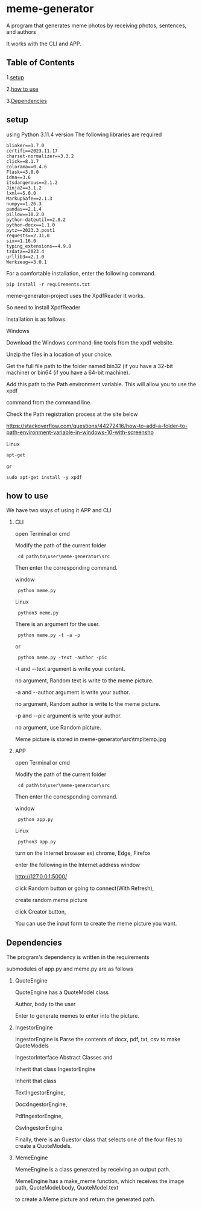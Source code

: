 # meme-generator
A program that generates meme photos by receiving photos, sentences, and authors

It works with the CLI and APP.


## Table of Contents
1.[setup](#setup)

2.[how to use](#how-to-use)

3.[Dependencies](#Dependencies)


## setup
using Python 3.11.4 version
The following libraries are required

    blinker==1.7.0
    certifi==2023.11.17
    charset-normalizer==3.3.2
    click==8.1.7
    colorama==0.4.6
    Flask==3.0.0
    idna==3.6
    itsdangerous==2.1.2
    Jinja2==3.1.2
    lxml==5.0.0
    MarkupSafe==2.1.3
    numpy==1.26.3
    pandas==2.1.4
    pillow==10.2.0
    python-dateutil==2.8.2
    python-docx==1.1.0
    pytz==2023.3.post1
    requests==2.31.0
    six==1.16.0
    typing_extensions==4.9.0
    tzdata==2023.4
    urllib3==2.1.0
    Werkzeug==3.0.1

For a comfortable installation, enter the following command.

    pip install -r requirements.txt

meme-generator-project uses the XpdfReader It works.

So need to install XpdfReader

Installation is as follows.

Windows

Download the Windows command-line tools from the xpdf website.

Unzip the files in a location of your choice.

Get the full file path to the folder named bin32 (if you have a 32-bit machine) or bin64 
(if you have a 64-bit machine).

Add this path to the Path environment variable. This will allow you to use the xpdf 

command from the command line.

Check the Path registration process at the site below

https://stackoverflow.com/questions/44272416/how-to-add-a-folder-to-path-environment-variable-in-windows-10-with-screensho

Linux 

    apt-get
or

    sudo apt-get install -y xpdf


## how to use
We have two ways of using it APP and CLI

1. CLI

    open Terminal or cmd

    Modify the path of the current folder

        cd path\to\user\meme-generator\src
    
    Then enter the corresponding command.

    window

        python meme.py

    Linux

        python3 meme.py

    There is an argument for the user.

        python meme.py -t -a -p

    or

        python meme.py -text -author -pic

    -t and --text argument is write your content.

    no argument, Random text is write to the meme picture.

    -a and --author argument is write your author.

    no argument, Random author is write to the meme picture.

    -p and --pic argument is write your author.

    no argument, use Random picture.

    Meme picture is stored in meme-generator\src\tmp\temp.jpg

2. APP 

    open Terminal or cmd

    Modify the path of the current folder

        cd path\to\user\meme-generator\src

    Then enter the corresponding command.

    window

        python app.py

    Linux

        python3 app.py

    turn on the Internet browser ex) chrome, Edge, Firefox
    
    enter the following in the Internet address window

    http://127.0.0.1:5000/

    click Random button or going to connect(With Refresh), 
    
    create random meme picture

    click Creator button, 
    
    You can use the input form to create the meme picture you want.
    
## Dependencies
The program's dependency is written in the requirements

submodules of app.py and meme.py are as follows

 1. QuoteEngine
    
    QuoteEngine has a QuoteModel class

    Author, body to the user

    Enter to generate memes to enter into the picture.

2. IngestorEngine
    
    IngestorEngine is Parse the contents of docx, pdf, txt, csv to make QuoteModels

    IngestorInterface Abstract Classes and 
    
    Inherit that class IngestorEngine 

    Inherit that class 
    
    TextIngestorEngine, 
    
    DocxIngestorEngine, 
    
    PdfIngestorEngine,
    
    CsvIngestorEngine

    Finally, there is an Guestor class that selects one of the four files to create a QuoteModels.

3. MemeEngine

    MemeEngine is a class generated by receiving an output path.

    MemeEngine has a make_meme function, which receives the image path, QuoteModel.body, QuoteModel.text 
    
    to create a Meme picture and return the generated path.